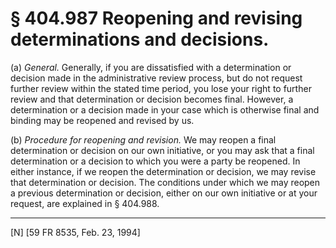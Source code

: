 # § 404.987   Reopening and revising determinations and decisions.

(a) *General.* Generally, if you are dissatisfied with a determination or decision made in the administrative review process, but do not request further review within the stated time period, you lose your right to further review and that determination or decision becomes final. However, a determination or a decision made in your case which is otherwise final and binding may be reopened and revised by us.


(b) *Procedure for reopening and revision.* We may reopen a final determination or decision on our own initiative, or you may ask that a final determination or a decision to which you were a party be reopened. In either instance, if we reopen the determination or decision, we may revise that determination or decision. The conditions under which we may reopen a previous determination or decision, either on our own initiative or at your request, are explained in § 404.988.



---

[N] [59 FR 8535, Feb. 23, 1994]




